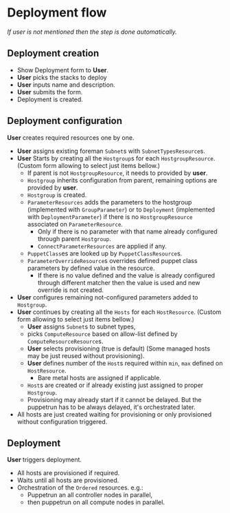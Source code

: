 # Deployment flow

_If user is not mentioned then the step is done automatically._

## Deployment creation

-   Show Deployment form to **User**.
-   **User** picks the stacks to deploy
-   **User** inputs name and description.
-   **User** submits the form.
-   Deployment is created.

## Deployment configuration

**User** creates required resources one by one.

-   **User** assigns existing foreman `Subnet`s with `SubnetTypesResource`s.
-   **User** Starts by creating all the `Hostgroup`s for each `HostgroupResource`.
    (Custom form allowing to select just items bellow.)
    -   If parent is not `HostgroupResource`, it needs to provided by **user**.
    -   `Hostgroup` inherits configuration from parent, remaining options
        are provided by **user**.
    -   `Hostgroup` is created.
    -   `ParameterResources` adds the parameters to the hostgroup (implemented with
        `GroupParameter`) or to `Deployment` (implemented with `DeploymentParameter`)
        if there is no `HostgroupResource` associated on `ParameterResource`.
        -   Only if there is no parameter with that name already configured through parent `Hostgroup`.
        -   `ConnectParameterResources` are applied if any.
    -   `PuppetClass`es are looked up by `PuppetClassResource`s.
    -   `ParameterOverrideResource`s overrides defined puppet class parameters by defined value
        in the resource.
        -   If there is no value defined and the value is already configured through different matcher
            then the value is used and new override is not created.
-   **User** configures remaining not-configured parameters added to `Hostgroup`.
-   **User** continues by creating all the `Hosts` for each `HostResource`.
    (Custom form allowing to select just items bellow.)
    -   **User** assigns `Subnet`s to subnet types,
    -   picks `ComputeResource` based on allow-list defined by
        `ComputeResourceResource`s.
    -   **User** selects provisioning (true is default) (Some managed hosts may be
        just reused without provisioning).
    -   **User** defines number of the `Host`s required within `min`, `max`
        defined on `HostResource`.
        -   Bare metal hosts are assigned if applicable.
    -   `Host`s are created or if already existing just assigned to proper
        `Hostgroup`.
    -   Provisioning may already start if it cannot be delayed. But the
        puppetrun has to be always delayed, it's orchestrated later.
-   All hosts are just created waiting for provisioning or only provisioned
    without configuration triggered.

## Deployment

**User** triggers deployment.

-   All hosts are provisioned if required.
-   Waits until all hosts are provisioned.
-   Orchestration of the `Ordered` resources. e.g.:
    -   Puppetrun an all controller nodes in parallel,
    -   then puppetrun on all compute nodes in parallel.

